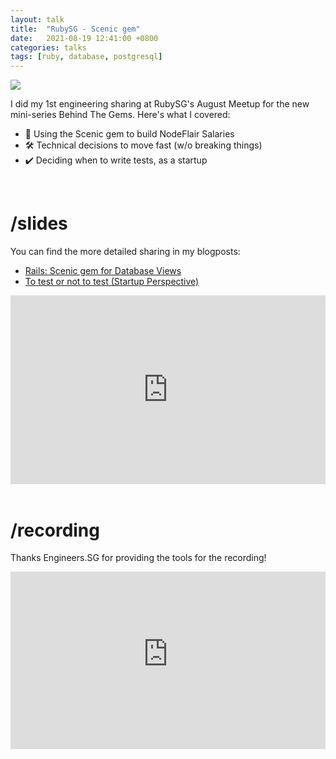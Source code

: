 ```yaml
---
layout: talk
title:  "RubySG - Scenic gem"
date:   2021-08-19 12:41:00 +0800
categories: talks
tags: [ruby, database, postgresql]
---
```


[nodeflair-salaries]:           https://nodeflair.com/salaries
[nf_salaries_explore_filters]:  /assets/nf_salaries_explore_filters.png
[cover]:                        /assets/rubysg-scenic-gem.png

![][cover]

I did my 1st engineering sharing at RubySG's August Meetup for the new mini-series Behind The Gems. Here's what I covered:
- 💎 Using the Scenic gem to build NodeFlair Salaries
- 🛠️ Technical decisions to move fast (w/o breaking things)
- ✔️ Deciding when to write tests, as a startup

<br>

# <b>/slides</b>

You can find the more detailed sharing in my blogposts:
- [Rails: Scenic gem for Database Views](/2021-05-19-ruby-scenic-gem)
- [To test or not to test (Startup Perspective)](/2021-06-15-to-test-or-not-to-test-startup-perspective)

<div class="google-slides-container">
  <iframe src="https://docs.google.com/presentation/d/e/2PACX-1vT76eh6UQW2-hK_FHqLLszwB61siRUNXZh1Xqmiyfhc-qowb5GJ0EdD6aYoIh3U2Y7TDmAClDQWjDLK/embed?start=false&loop=false&delayms=30000" frameborder="0" width="960" height="569" allowfullscreen="true" mozallowfullscreen="true" webkitallowfullscreen="true"></iframe>
</div>
<br>

# <b>/recording</b>

Thanks Engineers.SG for providing the tools for the recording!

<div class="video-container">
  <iframe src="https://www.youtube-nocookie.com/embed/I3rYKaH2W-8" title="YouTube video player" frameborder="0" allow="accelerometer; autoplay; clipboard-write; encrypted-media; gyroscope; picture-in-picture" allowfullscreen></iframe>
</div>

<style>
.video-container {
    overflow: hidden;
    position: relative;
    width:100%;
}

.video-container::after {
    padding-top: 56.25%;
    display: block;
    content: '';
}

.video-container iframe {
    position: absolute;
    top: 0;
    left: 0;
    width: 100%;
    height: 100%;
}

.google-slides-container{
    position: relative;
    width: 100%;
    padding-top: 60%;
    overflow: hidden;
}

.google-slides-container iframe{
    position: absolute;
    top: 0;
    left: 0;
    width: 100%;
    height: 100%;
}
</style>